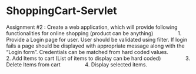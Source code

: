 # ShoppingCart-Servlet


Assignment #2 :
Create a web application, which will provide following functionalities for online shopping (product can be anything)
                1. Provide a Login page for user. User should be validated using filter. If login fails a page should be displayed with appropriate message along with the “Login form”. Credentials can be matched from hard coded values.
                2. Add Items to cart (List of items to display can be hard coded)
                3. Delete Items from cart
                4. Display selected items.
